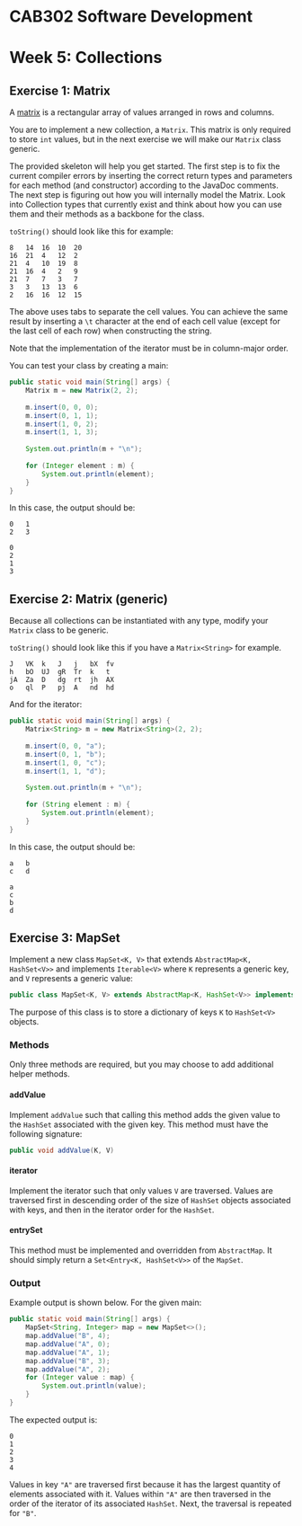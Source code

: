 CAB302 Software Development
===========================

# Week 5: Collections



## Exercise 1: Matrix

A [matrix](https://en.wikipedia.org/wiki/Matrix_(mathematics)) is a rectangular array of values arranged in rows and columns.

You are to implement a new collection, a `Matrix`. This matrix is only required to store `int` values, but in the next exercise we will make our `Matrix` class generic.

The provided skeleton will help you get started. The first step is to fix the current compiler errors by inserting the correct return types and parameters for each method (and constructor) according to the JavaDoc comments. The next step is figuring out how you will internally model the Matrix. Look into Collection types that currently exist and think about how you can use them and their methods as a backbone for the class.

`toString()` should look like this for example:

```
8	14	16	10	20
16	21	4	12	2
21	4	10	19	8
21	16	4	2	9
21	7	7	3	7
3	3	13	13	6
2	16	16	12	15
```

The above uses tabs to separate the cell values. You can achieve the same result by inserting a `\t` character at the end of each cell value (except for the last cell of each row) when constructing the string.

Note that the implementation of the iterator must be in column-major order.

You can test your class by creating a main:

```java
public static void main(String[] args) {
    Matrix m = new Matrix(2, 2);
	
    m.insert(0, 0, 0);
    m.insert(0, 1, 1);
    m.insert(1, 0, 2);
    m.insert(1, 1, 3);
	
    System.out.println(m + "\n");
	
    for (Integer element : m) {
        System.out.println(element);
    }
}
```

In this case, the output should be:

```
0	1
2	3
	
0
2
1
3
```


## Exercise 2: Matrix (generic)

Because all collections can be instantiated with any type, modify your `Matrix` class to be generic.

`toString()` should look like this if you have a `Matrix<String>` for example. 

```
J	VK	k	J	j	bX	fv
h	bO	UJ	gR	Tr	k	t
jA	Za	D	dg	rt	jh	AX
o	ql	P	pj	A	nd	hd
```

And for the iterator:

```java
public static void main(String[] args) {
    Matrix<String> m = new Matrix<String>(2, 2);
	
    m.insert(0, 0, "a");
    m.insert(0, 1, "b");
    m.insert(1, 0, "c");
    m.insert(1, 1, "d");
	
    System.out.println(m + "\n");
	
    for (String element : m) {
        System.out.println(element);
    }
}
```

In this case, the output should be:

```
a	b
c	d
	
a
c
b
d
```

## Exercise 3: MapSet

Implement a new class `MapSet<K, V>` that extends `AbstractMap<K, HashSet<V>>` and implements `Iterable<V>` where `K` represents a generic key, and `V` represents a generic value:

```Java
public class MapSet<K, V> extends AbstractMap<K, HashSet<V>> implements Iterable<V>
```

The purpose of this class is to store a dictionary of keys `K` to `HashSet<V>` objects.

### Methods

Only three methods are required, but you may choose to add additional helper methods.

#### addValue

Implement `addValue` such that calling this method adds the given value to the `HashSet` associated with the given key. This method must have the following signature:

```Java
public void addValue(K, V)
```

#### iterator

Implement the iterator such that only values `V` are traversed. Values are traversed first in descending order of the size of `HashSet` objects associated with keys, and then in the iterator order for the `HashSet`.

#### entrySet

This method must be implemented and overridden from `AbstractMap`. It should simply return a `Set<Entry<K, HashSet<V>>` of the `MapSet`.

### Output

Example output is shown below. For the given main:

```java
public static void main(String[] args) {
    MapSet<String, Integer> map = new MapSet<>();
    map.addValue("B", 4);
    map.addValue("A", 0);
    map.addValue("A", 1);
    map.addValue("B", 3);
    map.addValue("A", 2);
    for (Integer value : map) {
        System.out.println(value);
    }
}
```

The expected output is:

```
0
1
2
3
4
```

Values in key `"A"`  are traversed first because it has the largest quantity of elements associated with it. Values within `"A"` are then traversed in the order of the iterator of its associated `HashSet`. Next, the traversal is repeated for `"B"`.
